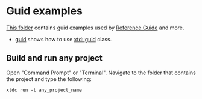# Guid examples

[This folder](.) contains guid examples used by [Reference Guide](https://gammasoft71.github.io/xtd/reference_guides/latest/) and more.

* [guid](guid/README.md) shows how to use [xtd::guid](https://gammasoft71.github.io/xtd/reference_guides/latest/structxtd_1_1guid.html) class.

## Build and run any project

Open "Command Prompt" or "Terminal". Navigate to the folder that contains the project and type the following:

```shell
xtdc run -t any_project_name
```
